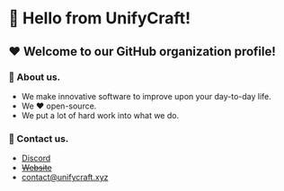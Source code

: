 # 👋 Hello from UnifyCraft!
## ❤ Welcome to our GitHub organization profile!

### 💬 About us.
- We make innovative software to improve upon your day-to-day life.
- We ❤ open-source.
- We put a lot of hard work into what we do.

### 💌 Contact us.
- [Discord][discord]
- ~~[Website][website]~~
- contact@unifycraft.xyz

[discord]: https://discord.unifycraft.xyz/
[website]: https://www.unifycraft.xyz/
